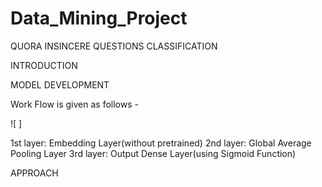 # Data_Mining_Project


QUORA INSINCERE QUESTIONS CLASSIFICATION

INTRODUCTION



MODEL DEVELOPMENT

Work Flow is given as follows - 

 ![ ]



1st layer: Embedding Layer(without pretrained)
2nd layer: Global Average Pooling Layer
3rd layer: Output Dense Layer(using Sigmoid Function)


APPROACH 



